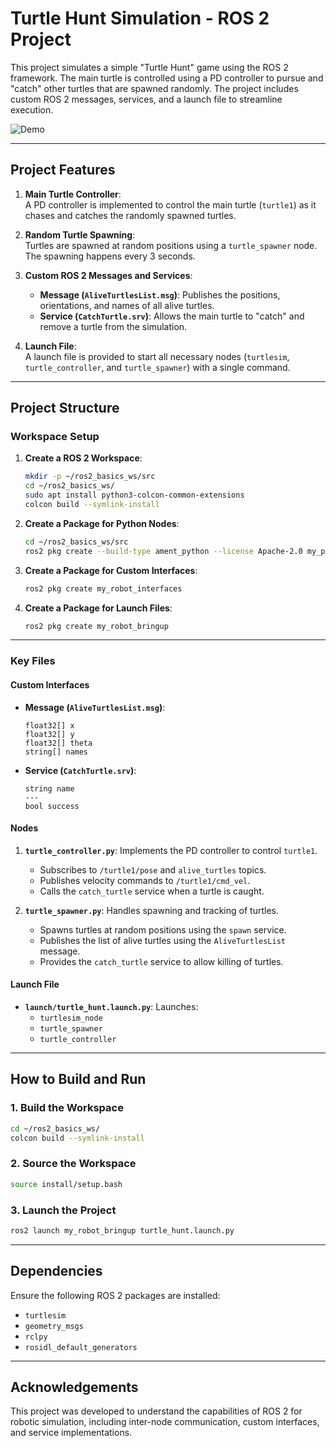 # **Turtle Hunt Simulation - ROS 2 Project**

This project simulates a simple "Turtle Hunt" game using the ROS 2 framework. The main turtle is controlled using a PD controller to pursue and "catch" other turtles that are spawned randomly. The project includes custom ROS 2 messages, services, and a launch file to streamline execution.

![Demo](https://github.com/PrashamChheda/ROS2_Basics_ws/blob/main/GIF.gif)

---

## **Project Features**

1. **Main Turtle Controller**:  
   A PD controller is implemented to control the main turtle (`turtle1`) as it chases and catches the randomly spawned turtles.

2. **Random Turtle Spawning**:  
   Turtles are spawned at random positions using a `turtle_spawner` node. The spawning happens every 3 seconds.

3. **Custom ROS 2 Messages and Services**:  
   - **Message (`AliveTurtlesList.msg`)**: Publishes the positions, orientations, and names of all alive turtles.  
   - **Service (`CatchTurtle.srv`)**: Allows the main turtle to "catch" and remove a turtle from the simulation.

4. **Launch File**:  
   A launch file is provided to start all necessary nodes (`turtlesim`, `turtle_controller`, and `turtle_spawner`) with a single command.

---

## **Project Structure**

### **Workspace Setup**

1. **Create a ROS 2 Workspace**:
   ```bash
   mkdir -p ~/ros2_basics_ws/src
   cd ~/ros2_basics_ws/
   sudo apt install python3-colcon-common-extensions
   colcon build --symlink-install
   ```

2. **Create a Package for Python Nodes**:
   ```bash
   cd ~/ros2_basics_ws/src
   ros2 pkg create --build-type ament_python --license Apache-2.0 my_py_pkg
   ```

3. **Create a Package for Custom Interfaces**:
   ```bash
   ros2 pkg create my_robot_interfaces
   ```

4. **Create a Package for Launch Files**:
   ```bash
   ros2 pkg create my_robot_bringup
   ```

---

### **Key Files**

#### **Custom Interfaces**
- **Message (`AliveTurtlesList.msg`)**:
   ```plaintext
   float32[] x
   float32[] y
   float32[] theta
   string[] names
   ```
- **Service (`CatchTurtle.srv`)**:
   ```plaintext
   string name
   ---
   bool success
   ```

#### **Nodes**
1. **`turtle_controller.py`**: Implements the PD controller to control `turtle1`.  
   - Subscribes to `/turtle1/pose` and `alive_turtles` topics.
   - Publishes velocity commands to `/turtle1/cmd_vel`.
   - Calls the `catch_turtle` service when a turtle is caught.

2. **`turtle_spawner.py`**: Handles spawning and tracking of turtles.  
   - Spawns turtles at random positions using the `spawn` service.
   - Publishes the list of alive turtles using the `AliveTurtlesList` message.
   - Provides the `catch_turtle` service to allow killing of turtles.

#### **Launch File**
- **`launch/turtle_hunt.launch.py`**:
   Launches:
   - `turtlesim_node`
   - `turtle_spawner`
   - `turtle_controller`

---

## **How to Build and Run**

### **1. Build the Workspace**
```bash
cd ~/ros2_basics_ws/
colcon build --symlink-install
```

### **2. Source the Workspace**
```bash
source install/setup.bash
```

### **3. Launch the Project**
```bash
ros2 launch my_robot_bringup turtle_hunt.launch.py
```

---

## **Dependencies**

Ensure the following ROS 2 packages are installed:
- `turtlesim`
- `geometry_msgs`
- `rclpy`
- `rosidl_default_generators`

---

## **Acknowledgements**

This project was developed to understand the capabilities of ROS 2 for robotic simulation, including inter-node communication, custom interfaces, and service implementations.
